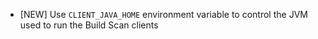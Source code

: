 - [NEW] Use `CLIENT_JAVA_HOME` environment variable to control the JVM used to run the Build Scan clients
